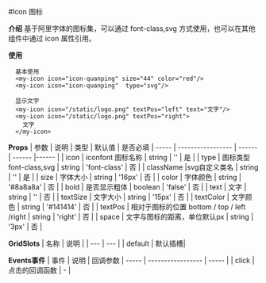 #Icon 图标

**介绍**
基于阿里字体的图标集，可以通过 font-class,svg  方式使用，也可以在其他组件中通过 icon 属性引用。

**使用**

```
  基本使用
  <my-icon icon="icon-quanping" size="44" color="red"/>
  <my-icon icon="icon-quanping"  type="svg"/>
  
  显示文字
  <my-icon icon="/static/logo.png" textPos="left" text="文字"/>
  <my-icon icon="/static/logo.png" textPos="right">
  	文字
  </my-icon>
```

**Props**
| 参数 | 说明 | 类型 | 默认值 | 是否必填
| ----- | ----------------- | ------ | ------ |------ |
| icon | iconfont 图标名称 | string | '' | 是 |
| type | 图标类型 font-class,svg | string | 'font-class' | 否 |
| className |svg自定义类名 | string | '' | 是 |
| size | 字体大小 | string | '16px' | 否 |
| color | 字体颜色 | string | '#8a8a8a' | 否 |
| bold | 是否显示粗体 | boolean | 'false' | 否 |
| text | 文字 | string | '' | 否 |
| textSize | 文字大小 | string | '15px' | 否 |
| textColor | 文字颜色 | string | '#141414' | 否 |
| textPos | 相对于图标的位置 bottom / top / left /right | string | 'right' | 否 |
| space | 文字与图标的距离，单位默认px | string | '3px' | 否 |

**GridSlots**
| 名称 | 说明 |
| --- | --- |
| default |	默认插槽|

**Events事件**
| 事件 | 说明 | 回调参数
| ----- | ----------------- | ----- |
| click |  点击的回调函数 | - |

<!-- [Icon 图标 参考是否需要加入图片功能，图标名称，见示例图标集，如名称带有/，会被认为是图片图标](https://www.uviewui.com/components/icon.html) -->
